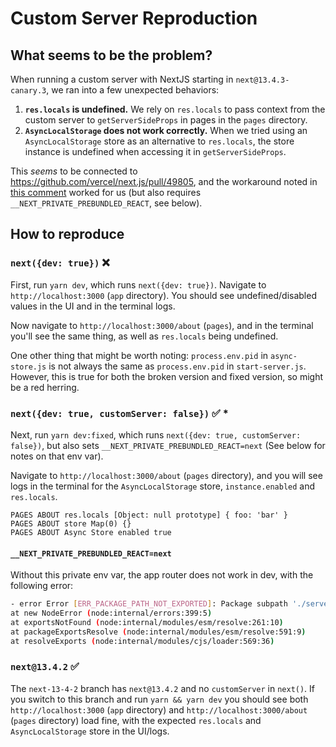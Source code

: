 # Custom Server Reproduction

## What seems to be the problem?

When running a custom server with NextJS starting in `next@13.4.3-canary.3`, we ran into a few unexpected behaviors:

1. **`res.locals` is undefined.** We rely on `res.locals` to pass context from the custom server to `getServerSideProps` in pages in the `pages` directory.
2. **`AsyncLocalStorage` does not work correctly.** When we tried using an `AsyncLocalStorage` store as an alternative to `res.locals`, the store instance is undefined when accessing it in `getServerSideProps`.

This _seems_ to be connected to https://github.com/vercel/next.js/pull/49805, and the workaround noted in [this comment](https://github.com/vercel/next.js/pull/49805#issuecomment-1557321794) worked for us (but also requires `__NEXT_PRIVATE_PREBUNDLED_REACT`, see below).

## How to reproduce

### `next({dev: true})` :x:

First, run `yarn dev`, which runs `next({dev: true})`. Navigate to `http://localhost:3000` (`app` directory). You should see undefined/disabled values in the UI and in the terminal logs.

Now navigate to `http://localhost:3000/about` (`pages`), and in the terminal you'll see the same thing, as well as `res.locals` being undefined.

One other thing that might be worth noting: `process.env.pid` in `async-store.js` is not always the same as `process.env.pid` in `start-server.js`. However, this is true for both the broken version and fixed version, so might be a red herring.

### `next({dev: true, customServer: false})` :white_check_mark: \*

Next, run `yarn dev:fixed`, which runs `next({dev: true, customServer: false})`, but also sets `__NEXT_PRIVATE_PREBUNDLED_REACT=next` (See below for notes on that env var).

Navigate to `http://localhost:3000/about` (`pages` directory), and you will see logs in the terminal for the `AsyncLocalStorage` store, `instance.enabled` and `res.locals`.

```
PAGES ABOUT res.locals [Object: null prototype] { foo: 'bar' }
PAGES ABOUT store Map(0) {}
PAGES ABOUT Async Store enabled true
```

#### `__NEXT_PRIVATE_PREBUNDLED_REACT=next`

Without this private env var, the app router does not work in dev, with the following error:

```bash
- error Error [ERR_PACKAGE_PATH_NOT_EXPORTED]: Package subpath './server.edge' is not defined by "exports" in /Users/joe/PROJECTS/next-custom-server-repro/node_modules/react-dom/package.json
at new NodeError (node:internal/errors:399:5)
at exportsNotFound (node:internal/modules/esm/resolve:261:10)
at packageExportsResolve (node:internal/modules/esm/resolve:591:9)
at resolveExports (node:internal/modules/cjs/loader:569:36)
```

### `next@13.4.2` :white_check_mark:

The `next-13-4-2` branch has `next@13.4.2` and no `customServer` in `next()`. If you switch to this branch and run `yarn && yarn dev` you should see both `http://localhost:3000` (`app` directory) and `http://localhost:3000/about` (`pages` directory) load fine, with the expected `res.locals` and `AsyncLocalStorage` store in the UI/logs.
